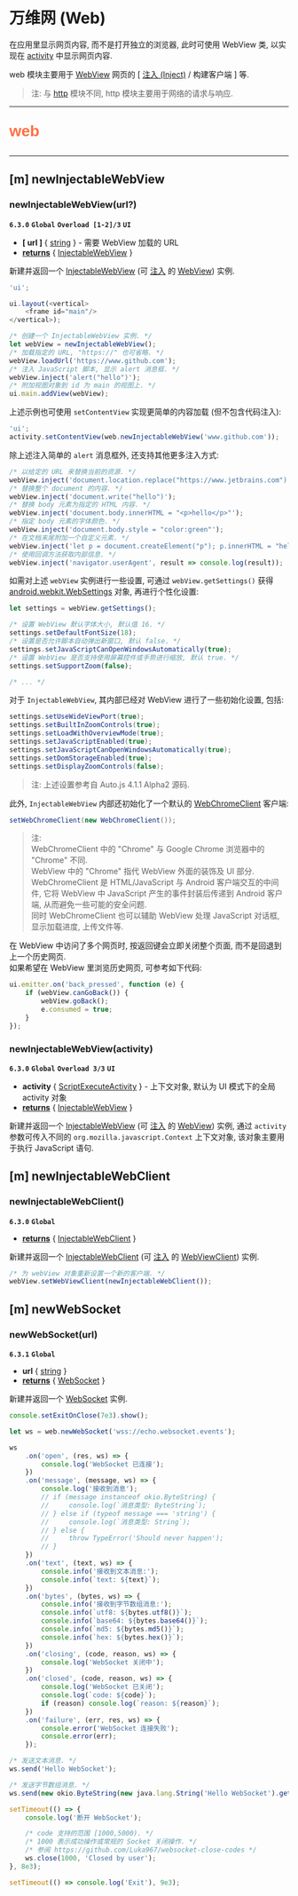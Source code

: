 # 万维网 (Web)

在应用里显示网页内容, 而不是打开独立的浏览器, 此时可使用 WebView 类, 以实现在 [activity](activity) 中显示网页内容.

web 模块主要用于 [WebView](https://developer.android.com/reference/android/webkit/WebView) 网页的 [ [注入 (Inject)](glossaries#注入) / 构建客户端 ] 等.

> 注: 与 [http](http) 模块不同, http 模块主要用于网络的请求与响应.

---

<p style="font: bold 2em sans-serif; color: #FF7043">web</p>

---

## [m] newInjectableWebView

### newInjectableWebView(url?)

**`6.3.0`** **`Global`** **`Overload [1-2]/3`** **`UI`**

- **[ url ]** { [string](dataTypes#string) } - 需要 WebView 加载的 URL
- <ins>**returns**</ins> { [InjectableWebView](injectableWebViewType) }

新建并返回一个 [InjectableWebView](injectableWebViewType) (可 [注入](glossaries#注入) 的 [WebView](https://developer.android.com/reference/android/webkit/WebView)) 实例.

```js
'ui';

ui.layout(<vertical>
    <frame id="main"/>
</vertical>);

/* 创建一个 InjectableWebView 实例. */
let webView = newInjectableWebView();
/* 加载指定的 URL, "https://" 也可省略. */
webView.loadUrl('https://www.github.com');
/* 注入 JavaScript 脚本, 显示 alert 消息框. */
webView.inject('alert("hello")');
/* 附加视图对象到 id 为 main 的视图上. */
ui.main.addView(webView);
```

上述示例也可使用 `setContentView` 实现更简单的内容加载 (但不包含代码注入):

```js
'ui';
activity.setContentView(web.newInjectableWebView('www.github.com'));
```

除上述注入简单的 `alert` 消息框外, 还支持其他更多注入方式:

```js
/* 以给定的 URL 来替换当前的资源. */
webView.inject('document.location.replace("https://www.jetbrains.com")');
/* 替换整个 document 的内容. */
webView.inject('document.write("hello")');
/* 替换 body 元素为指定的 HTML 内容. */
webView.inject('document.body.innerHTML = "<p>hello</p>"');
/* 指定 body 元素的字体颜色. */
webView.inject('document.body.style = "color:green"');
/* 在文档末尾附加一个自定义元素. */
webView.inject('let p = document.createElement("p"); p.innerHTML = "hello"; document.body.appendChild(p)');
/* 使用回调方法获取内部信息. */
webView.inject('navigator.userAgent', result => console.log(result));
```

如需对上述 `webView` 实例进行一些设置, 可通过 `webView.getSettings()` 获得 [android.webkit.WebSettings](https://developer.android.com/reference/android/webkit/WebSettings) 对象, 再进行个性化设置:

```js
let settings = webView.getSettings();

/* 设置 WebView 默认字体大小, 默认值 16. */
settings.setDefaultFontSize(18);
/* 设置是否允许脚本自动弹出新窗口, 默认 false. */
settings.setJavaScriptCanOpenWindowsAutomatically(true);
/* 设置 WebView 是否支持使用屏幕控件或手势进行缩放, 默认 true. */
settings.setSupportZoom(false);

/* ... */
```

对于 `InjectableWebView`, 其内部已经对 WebView 进行了一些初始化设置, 包括:

```java
settings.setUseWideViewPort(true);
settings.setBuiltInZoomControls(true);
settings.setLoadWithOverviewMode(true);
settings.setJavaScriptEnabled(true);
settings.setJavaScriptCanOpenWindowsAutomatically(true);
settings.setDomStorageEnabled(true);
settings.setDisplayZoomControls(false);
```

> 注: 上述设置参考自 Auto.js 4.1.1 Alpha2 源码.

此外, `InjectableWebView` 内部还初始化了一个默认的 [WebChromeClient](https://developer.android.com/reference/android/webkit/WebChromeClient) 客户端:

```java
setWebChromeClient(new WebChromeClient());
```

> 注:  
> WebChromeClient 中的 "Chrome" 与 Google Chrome 浏览器中的 "Chrome" 不同.  
> WebView 中的 "Chrome" 指代 WebView 外面的装饰及 UI 部分.  
> WebChromeClient 是 HTML/JavaScript 与 Android 客户端交互的中间件, 它将 WebView 中 JavaScript 产生的事件封装后传递到 Android 客户端, 从而避免一些可能的安全问题.  
> 同时 WebChromeClient 也可以辅助 WebView 处理 JavaScript 对话框, 显示加载进度, 上传文件等.

在 WebView 中访问了多个网页时, 按返回键会立即关闭整个页面, 而不是回退到上一个历史网页.  
如果希望在 WebView 里浏览历史网页, 可参考如下代码:

```js
ui.emitter.on('back_pressed', function (e) {
    if (webView.canGoBack()) {
        webView.goBack();
        e.consumed = true;
    }
});
```

### newInjectableWebView(activity)

**`6.3.0`** **`Global`** **`Overload 3/3`** **`UI`**

- **activity** { [ScriptExecuteActivity](dataTypes#scriptexecuteactivity) } - 上下文对象, 默认为 UI 模式下的全局 activity 对象
- <ins>**returns**</ins> { [InjectableWebView](injectableWebViewType) }

新建并返回一个 [InjectableWebView](dataTypes#injectablewebview) (可 [注入](glossaries#注入) 的 [WebView](https://developer.android.com/reference/android/webkit/WebView)) 实例, 通过 `activity` 参数可传入不同的 `org.mozilla.javascript.Context` 上下文对象, 该对象主要用于执行 JavaScript 语句.

## [m] newInjectableWebClient

### newInjectableWebClient()

**`6.3.0`** **`Global`**

- <ins>**returns**</ins> { [InjectableWebClient](injectableWebClientType) }

新建并返回一个 [InjectableWebClient](injectableWebClientType) (可 [注入](glossaries#注入) 的 [WebViewClient](https://developer.android.com/reference/android/webkit/WebViewClient)) 实例.

```js
/* 为 webView 对象重新设置一个新的客户端. */
webView.setWebViewClient(newInjectableWebClient());
```

## [m] newWebSocket

### newWebSocket(url)

**`6.3.1`** **`Global`**

- **url** { [string](dataTypes#string) }
- <ins>**returns**</ins> { [WebSocket](webSocketType) }

新建并返回一个 [WebSocket](webSocketType) 实例.

```js
console.setExitOnClose(7e3).show();

let ws = web.newWebSocket('wss://echo.websocket.events');

ws
    .on('open', (res, ws) => {
        console.log('WebSocket 已连接');
    })
    .on('message', (message, ws) => {
        console.log('接收到消息');
        // if (message instanceof okio.ByteString) {
        //     console.log(`消息类型: ByteString`);
        // } else if (typeof message === 'string') {
        //     console.log(`消息类型: String`);
        // } else {
        //     throw TypeError('Should never happen');
        // }
    })
    .on('text', (text, ws) => {
        console.info('接收到文本消息:');
        console.info(`text: ${text}`);
    })
    .on('bytes', (bytes, ws) => {
        console.info('接收到字节数组消息:');
        console.info(`utf8: ${bytes.utf8()}`);
        console.info(`base64: ${bytes.base64()}`);
        console.info(`md5: ${bytes.md5()}`);
        console.info(`hex: ${bytes.hex()}`);
    })
    .on('closing', (code, reason, ws) => {
        console.log('WebSocket 关闭中');
    })
    .on('closed', (code, reason, ws) => {
        console.log('WebSocket 已关闭');
        console.log(`code: ${code}`);
        if (reason) console.log(`reason: ${reason}`);
    })
    .on('failure', (err, res, ws) => {
        console.error('WebSocket 连接失败');
        console.error(err);
    });

/* 发送文本消息. */
ws.send('Hello WebSocket');

/* 发送字节数组消息. */
ws.send(new okio.ByteString(new java.lang.String('Hello WebSocket').getBytes()));

setTimeout(() => {
    console.log('断开 WebSocket');

    /* code 支持的范围 [1000,5000). */
    /* 1000 表示成功操作或常规的 Socket 关闭操作. */
    /* 参阅 https://github.com/Luka967/websocket-close-codes */
    ws.close(1000, 'Closed by user');
}, 8e3);

setTimeout(() => console.log('Exit'), 9e3);
```